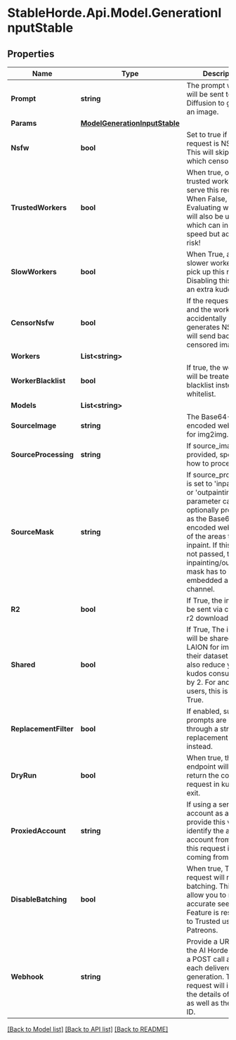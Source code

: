 # StableHorde.Api.Model.GenerationInputStable

## Properties

Name | Type | Description | Notes
------------ | ------------- | ------------- | -------------
**Prompt** | **string** | The prompt which will be sent to Stable Diffusion to generate an image. | 
**Params** | [**ModelGenerationInputStable**](ModelGenerationInputStable.md) |  | [optional] 
**Nsfw** | **bool** | Set to true if this request is NSFW. This will skip workers which censor images. | [optional] [default to false]
**TrustedWorkers** | **bool** | When true, only trusted workers will serve this request. When False, Evaluating workers will also be used which can increase speed but adds more risk! | [optional] [default to false]
**SlowWorkers** | **bool** | When True, allows slower workers to pick up this request. Disabling this incurs an extra kudos cost. | [optional] [default to true]
**CensorNsfw** | **bool** | If the request is SFW, and the worker accidentally generates NSFW, it will send back a censored image. | [optional] [default to false]
**Workers** | **List&lt;string&gt;** |  | [optional] 
**WorkerBlacklist** | **bool** | If true, the worker list will be treated as a blacklist instead of a whitelist. | [optional] [default to false]
**Models** | **List&lt;string&gt;** |  | [optional] 
**SourceImage** | **string** | The Base64-encoded webp to use for img2img. | [optional] 
**SourceProcessing** | **string** | If source_image is provided, specifies how to process it. | [optional] [default to SourceProcessingEnum.Img2img]
**SourceMask** | **string** | If source_processing is set to &#39;inpainting&#39; or &#39;outpainting&#39;, this parameter can be optionally provided as the  Base64-encoded webp mask of the areas to inpaint. If this arg is not passed, the inpainting/outpainting mask has to be embedded as alpha channel. | [optional] 
**R2** | **bool** | If True, the image will be sent via cloudflare r2 download link. | [optional] [default to true]
**Shared** | **bool** | If True, The image will be shared with LAION for improving their dataset. This will also reduce your kudos consumption by 2. For anonymous users, this is always True. | [optional] [default to false]
**ReplacementFilter** | **bool** | If enabled, suspicious prompts are sanitized through a string replacement filter instead. | [optional] [default to true]
**DryRun** | **bool** | When true, the endpoint will simply return the cost of the request in kudos and exit. | [optional] [default to false]
**ProxiedAccount** | **string** | If using a service account as a proxy, provide this value to identify the actual account from which this request is coming from. | [optional] 
**DisableBatching** | **bool** | When true, This request will not use batching. This will allow you to retrieve accurate seeds. Feature is restricted to Trusted users and Patreons. | [optional] [default to false]
**Webhook** | **string** | Provide a URL where the AI Horde will send a POST call after each delivered generation. The request will include the details of the job as well as the request ID. | [optional] 

[[Back to Model list]](../README.md#documentation-for-models) [[Back to API list]](../README.md#documentation-for-api-endpoints) [[Back to README]](../README.md)

